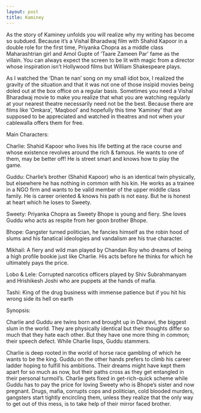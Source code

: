 ```yaml
---
layout: post
title: Kaminey
---
```


As the story of Kaminey unfolds you will realize why my writing has become so subdued. Because it’s a Vishal Bharadwaj film with Shahid Kapoor in a double role for the first time, Priyanka Chopra as a middle class Maharashtrian girl and Amol Gupte of ‘Taare Zameen Par’ fame as the villain. You can always expect the screen to be lit with magic from a director whose inspiration isn’t Hollywood films but William Shakespeare plays.

As I watched the ‘Dhan te nan’ song on my small idiot box, I realized the gravity of the situation and that it was not one of those insipid movies being doled out at the box office on a regular basis. Sometimes you need a Vishal Bharadwaj movie to make you realize that what you are watching regularly at your nearest theatre necessarily need not be the best. Because there are films like ‘Omkara’, ‘Maqbool’ and hopefully this time ‘Kaminey’ that are supposed to be appreciated and watched in theatres and not when your cablewalla offers them for free.

Main Characters:

Charlie: Shahid Kapoor who lives his life betting at the race course and whose existence revolves around the rich & famous. He wants to one of them, may be better off! He is street smart and knows how to play the game.

Guddu: Charlie’s brother (Shahid Kapoor) who is an identical twin physically, but elsewhere he has nothing in common with his kin. He works as a trainee in a NGO firm and wants to be valid member of the upper middle class family. He is career oriented & knows his path is not easy. But he is honest at heart which he loses to Sweety.

Sweety: Priyanka Chopra as Sweety Bhope is young and fiery. She loves Guddu who acts as respite from her goon brother Bhope.

Bhope: Gangster turned politician, he fancies himself as the robin hood of slums and his fanatical ideologies and vandalism are his true character.

Mikhail: A fiery and wild man played by Chandan Roy who dreams of being a high profile bookie just like Charlie. His acts before he thinks for which he ultimately pays the price.

Lobo & Lele: Corrupted narcotics officers played by Shiv Subrahmanyam and Hrishikesh Joshi who are puppets at the hands of mafia.

Tashi: King of the drug business with immense patience but if you hit his wrong side its hell on earth

Synopsis:

Charlie and Guddu are twins born and brought up in Dharavi, the biggest slum in the world. They are physically identical but their thoughts differ so much that they hate each other. But they have one more thing in common; their speech defect. While Charlie lisps, Guddu stammers.

Charlie is deep rooted in the world of horse race gambling of which he wants to be the king. Guddu on the other hands prefers to climb his career ladder hoping to fulfill his ambitions. Their dreams might have kept them apart for so much as now, but their paths cross as they get entangled in their personal turmoil’s. Charlie gets fixed in get-rich-quick scheme while Guddu has to pay the price for loving Sweety who is Bhope’s sister and now pregnant. Drugs, mafia, corrupts cops and politician, cold blooded murders, gangsters start tightly encircling them, unless they realize that the only way to get out of this mess, is to take help of their mirror faced brother.